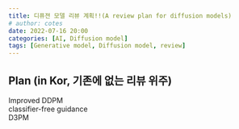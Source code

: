 ```yaml
---
title: 디퓨젼 모델 리뷰 계획!!(A review plan for diffusion models)
# author: cotes
date: 2022-07-16 20:00
categories: [AI, Diffusion model]
tags: [Generative model, Diffusion model, review]
---
```


<!-- ## 몇 시간 태웠지만 -->

## Plan (in Kor, 기존에 없는 리뷰 위주)
Improved DDPM  
classifier-free guidance  
D3PM
